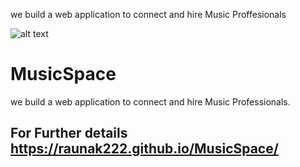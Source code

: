 we build a web application to connect and hire Music Proffesionals
 
 
 ![alt text](https://github.com/raunak222/MusicSpace/blob/main/images/qwe.jpg)
# MusicSpace
we build a web application to connect and hire Music Professionals.

## For Further details https://raunak222.github.io/MusicSpace/

